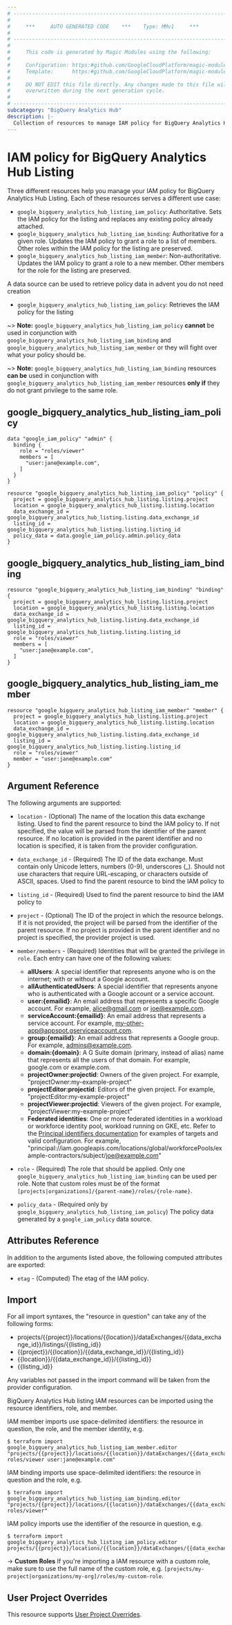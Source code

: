 ```yaml
---
# ----------------------------------------------------------------------------
#
#     ***     AUTO GENERATED CODE    ***    Type: MMv1     ***
#
# ----------------------------------------------------------------------------
#
#     This code is generated by Magic Modules using the following:
#
#     Configuration: https:#github.com/GoogleCloudPlatform/magic-modules/tree/main/mmv1/products/bigqueryanalyticshub/Listing.yaml
#     Template:      https:#github.com/GoogleCloudPlatform/magic-modules/tree/main/mmv1/templates/terraform/resource_iam.html.markdown.tmpl
#
#     DO NOT EDIT this file directly. Any changes made to this file will be
#     overwritten during the next generation cycle.
#
# ----------------------------------------------------------------------------
subcategory: "BigQuery Analytics Hub"
description: |-
  Collection of resources to manage IAM policy for BigQuery Analytics Hub Listing
---
```


# IAM policy for BigQuery Analytics Hub Listing

Three different resources help you manage your IAM policy for BigQuery Analytics Hub Listing. Each of these resources serves a different use case:

* `google_bigquery_analytics_hub_listing_iam_policy`: Authoritative. Sets the IAM policy for the listing and replaces any existing policy already attached.
* `google_bigquery_analytics_hub_listing_iam_binding`: Authoritative for a given role. Updates the IAM policy to grant a role to a list of members. Other roles within the IAM policy for the listing are preserved.
* `google_bigquery_analytics_hub_listing_iam_member`: Non-authoritative. Updates the IAM policy to grant a role to a new member. Other members for the role for the listing are preserved.

A data source can be used to retrieve policy data in advent you do not need creation

* `google_bigquery_analytics_hub_listing_iam_policy`: Retrieves the IAM policy for the listing

~> **Note:** `google_bigquery_analytics_hub_listing_iam_policy` **cannot** be used in conjunction with `google_bigquery_analytics_hub_listing_iam_binding` and `google_bigquery_analytics_hub_listing_iam_member` or they will fight over what your policy should be.

~> **Note:** `google_bigquery_analytics_hub_listing_iam_binding` resources **can be** used in conjunction with `google_bigquery_analytics_hub_listing_iam_member` resources **only if** they do not grant privilege to the same role.



## google_bigquery_analytics_hub_listing_iam_policy

```hcl
data "google_iam_policy" "admin" {
  binding {
    role = "roles/viewer"
    members = [
      "user:jane@example.com",
    ]
  }
}

resource "google_bigquery_analytics_hub_listing_iam_policy" "policy" {
  project = google_bigquery_analytics_hub_listing.listing.project
  location = google_bigquery_analytics_hub_listing.listing.location
  data_exchange_id = google_bigquery_analytics_hub_listing.listing.data_exchange_id
  listing_id = google_bigquery_analytics_hub_listing.listing.listing_id
  policy_data = data.google_iam_policy.admin.policy_data
}
```

## google_bigquery_analytics_hub_listing_iam_binding

```hcl
resource "google_bigquery_analytics_hub_listing_iam_binding" "binding" {
  project = google_bigquery_analytics_hub_listing.listing.project
  location = google_bigquery_analytics_hub_listing.listing.location
  data_exchange_id = google_bigquery_analytics_hub_listing.listing.data_exchange_id
  listing_id = google_bigquery_analytics_hub_listing.listing.listing_id
  role = "roles/viewer"
  members = [
    "user:jane@example.com",
  ]
}
```

## google_bigquery_analytics_hub_listing_iam_member

```hcl
resource "google_bigquery_analytics_hub_listing_iam_member" "member" {
  project = google_bigquery_analytics_hub_listing.listing.project
  location = google_bigquery_analytics_hub_listing.listing.location
  data_exchange_id = google_bigquery_analytics_hub_listing.listing.data_exchange_id
  listing_id = google_bigquery_analytics_hub_listing.listing.listing_id
  role = "roles/viewer"
  member = "user:jane@example.com"
}
```


## Argument Reference

The following arguments are supported:

* `location` - (Optional) The name of the location this data exchange listing.
 Used to find the parent resource to bind the IAM policy to. If not specified,
  the value will be parsed from the identifier of the parent resource. If no location is provided in the parent identifier and no
  location is specified, it is taken from the provider configuration.
* `data_exchange_id` - (Required) The ID of the data exchange. Must contain only Unicode letters, numbers (0-9), underscores (_). Should not use characters that require URL-escaping, or characters outside of ASCII, spaces. Used to find the parent resource to bind the IAM policy to
* `listing_id` - (Required) Used to find the parent resource to bind the IAM policy to

* `project` - (Optional) The ID of the project in which the resource belongs.
    If it is not provided, the project will be parsed from the identifier of the parent resource. If no project is provided in the parent identifier and no project is specified, the provider project is used.

* `member/members` - (Required) Identities that will be granted the privilege in `role`.
  Each entry can have one of the following values:
  * **allUsers**: A special identifier that represents anyone who is on the internet; with or without a Google account.
  * **allAuthenticatedUsers**: A special identifier that represents anyone who is authenticated with a Google account or a service account.
  * **user:{emailid}**: An email address that represents a specific Google account. For example, alice@gmail.com or joe@example.com.
  * **serviceAccount:{emailid}**: An email address that represents a service account. For example, my-other-app@appspot.gserviceaccount.com.
  * **group:{emailid}**: An email address that represents a Google group. For example, admins@example.com.
  * **domain:{domain}**: A G Suite domain (primary, instead of alias) name that represents all the users of that domain. For example, google.com or example.com.
  * **projectOwner:projectid**: Owners of the given project. For example, "projectOwner:my-example-project"
  * **projectEditor:projectid**: Editors of the given project. For example, "projectEditor:my-example-project"
  * **projectViewer:projectid**: Viewers of the given project. For example, "projectViewer:my-example-project"
  * **Federated identities**: One or more federated identities in a workload or workforce identity pool, workload running on GKE, etc. Refer to the [Principal identifiers documentation](https://cloud.google.com/iam/docs/principal-identifiers#allow) for examples of targets and valid configuration. For example, "principal://iam.googleapis.com/locations/global/workforcePools/example-contractors/subject/joe@example.com"

* `role` - (Required) The role that should be applied. Only one
    `google_bigquery_analytics_hub_listing_iam_binding` can be used per role. Note that custom roles must be of the format
    `[projects|organizations]/{parent-name}/roles/{role-name}`.

* `policy_data` - (Required only by `google_bigquery_analytics_hub_listing_iam_policy`) The policy data generated by
  a `google_iam_policy` data source.

## Attributes Reference

In addition to the arguments listed above, the following computed attributes are
exported:

* `etag` - (Computed) The etag of the IAM policy.

## Import

For all import syntaxes, the "resource in question" can take any of the following forms:

* projects/{{project}}/locations/{{location}}/dataExchanges/{{data_exchange_id}}/listings/{{listing_id}}
* {{project}}/{{location}}/{{data_exchange_id}}/{{listing_id}}
* {{location}}/{{data_exchange_id}}/{{listing_id}}
* {{listing_id}}

Any variables not passed in the import command will be taken from the provider configuration.

BigQuery Analytics Hub listing IAM resources can be imported using the resource identifiers, role, and member.

IAM member imports use space-delimited identifiers: the resource in question, the role, and the member identity, e.g.
```
$ terraform import google_bigquery_analytics_hub_listing_iam_member.editor "projects/{{project}}/locations/{{location}}/dataExchanges/{{data_exchange_id}}/listings/{{listing_id}} roles/viewer user:jane@example.com"
```

IAM binding imports use space-delimited identifiers: the resource in question and the role, e.g.
```
$ terraform import google_bigquery_analytics_hub_listing_iam_binding.editor "projects/{{project}}/locations/{{location}}/dataExchanges/{{data_exchange_id}}/listings/{{listing_id}} roles/viewer"
```

IAM policy imports use the identifier of the resource in question, e.g.
```
$ terraform import google_bigquery_analytics_hub_listing_iam_policy.editor projects/{{project}}/locations/{{location}}/dataExchanges/{{data_exchange_id}}/listings/{{listing_id}}
```

-> **Custom Roles** If you're importing a IAM resource with a custom role, make sure to use the
 full name of the custom role, e.g. `[projects/my-project|organizations/my-org]/roles/my-custom-role`.

## User Project Overrides

This resource supports [User Project Overrides](https://registry.terraform.io/providers/hashicorp/google/latest/docs/guides/provider_reference#user_project_override).
